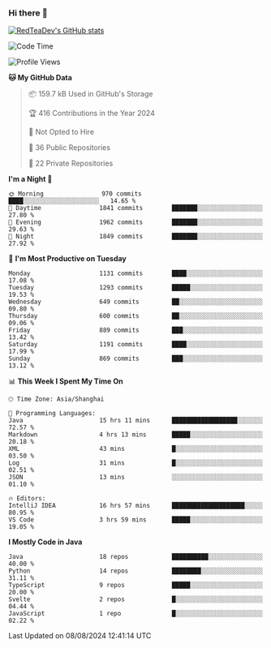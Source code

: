 ### Hi there 👋

<!--
**RedTeaDev/RedTeaDev** is a ✨ _special_ ✨ repository because its `README.md` (this file) appears on your GitHub profile.

Here are some ideas to get you started:

- 🔭 I’m currently working on ...
- 🌱 I’m currently learning ...
- 👯 I’m looking to collaborate on ...
- 🤔 I’m looking for help with ...
- 💬 Ask me about ...
- 📫 How to reach me: ...
- 😄 Pronouns: ...
- ⚡ Fun fact: ...
-->

<!--
[![wakatime](https://wakatime.com/badge/user/6b101ed0-04c0-4490-9283-eb61f2efff96.svg)](https://wakatime.com/@6b101ed0-04c0-4490-9283-eb61f2efff96)
!-->

[![RedTeaDev's GitHub stats](https://github-readme-stats.vercel.app/api?username=RedTeaDev\&include_all_commits=true)](https://github.com/anuraghazra/github-readme-stats)
<!--
[![willianrod's wakatime stats](https://github-readme-stats.vercel.app/api/wakatime?username=RedTeaDev)](https://github.com/anuraghazra/github-readme-stats)
!-->
<!--START_SECTION:waka-->
![Code Time](http://img.shields.io/badge/Code%20Time-2%2C487%20hrs%2013%20mins-blue)

![Profile Views](http://img.shields.io/badge/Profile%20Views-0-blue)

**🐱 My GitHub Data** 

> 📦 159.7 kB Used in GitHub's Storage 
 > 
> 🏆 416 Contributions in the Year 2024
 > 
> 🚫 Not Opted to Hire
 > 
> 📜 36 Public Repositories 
 > 
> 🔑 22 Private Repositories 
 > 
**I'm a Night 🦉** 

```text
🌞 Morning                970 commits         ████░░░░░░░░░░░░░░░░░░░░░   14.65 % 
🌆 Daytime                1841 commits        ███████░░░░░░░░░░░░░░░░░░   27.80 % 
🌃 Evening                1962 commits        ███████░░░░░░░░░░░░░░░░░░   29.63 % 
🌙 Night                  1849 commits        ███████░░░░░░░░░░░░░░░░░░   27.92 % 
```
📅 **I'm Most Productive on Tuesday** 

```text
Monday                   1131 commits        ████░░░░░░░░░░░░░░░░░░░░░   17.08 % 
Tuesday                  1293 commits        █████░░░░░░░░░░░░░░░░░░░░   19.53 % 
Wednesday                649 commits         ██░░░░░░░░░░░░░░░░░░░░░░░   09.80 % 
Thursday                 600 commits         ██░░░░░░░░░░░░░░░░░░░░░░░   09.06 % 
Friday                   889 commits         ███░░░░░░░░░░░░░░░░░░░░░░   13.42 % 
Saturday                 1191 commits        ████░░░░░░░░░░░░░░░░░░░░░   17.99 % 
Sunday                   869 commits         ███░░░░░░░░░░░░░░░░░░░░░░   13.12 % 
```


📊 **This Week I Spent My Time On** 

```text
🕑︎ Time Zone: Asia/Shanghai

💬 Programming Languages: 
Java                     15 hrs 11 mins      ██████████████████░░░░░░░   72.57 % 
Markdown                 4 hrs 13 mins       █████░░░░░░░░░░░░░░░░░░░░   20.18 % 
XML                      43 mins             █░░░░░░░░░░░░░░░░░░░░░░░░   03.50 % 
Log                      31 mins             █░░░░░░░░░░░░░░░░░░░░░░░░   02.51 % 
JSON                     13 mins             ░░░░░░░░░░░░░░░░░░░░░░░░░   01.10 % 

🔥 Editors: 
IntelliJ IDEA            16 hrs 57 mins      ████████████████████░░░░░   80.95 % 
VS Code                  3 hrs 59 mins       █████░░░░░░░░░░░░░░░░░░░░   19.05 % 
```

**I Mostly Code in Java** 

```text
Java                     18 repos            ██████████░░░░░░░░░░░░░░░   40.00 % 
Python                   14 repos            ████████░░░░░░░░░░░░░░░░░   31.11 % 
TypeScript               9 repos             █████░░░░░░░░░░░░░░░░░░░░   20.00 % 
Svelte                   2 repos             █░░░░░░░░░░░░░░░░░░░░░░░░   04.44 % 
JavaScript               1 repo              █░░░░░░░░░░░░░░░░░░░░░░░░   02.22 % 
```




 Last Updated on 08/08/2024 12:41:14 UTC
<!--END_SECTION:waka-->


